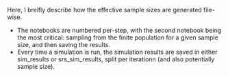 Here, I breifly describe how the effective sample sizes are generated file-wise.
- The notebooks are numbered per-step, with the second notebook being the most critical: sampling from the finite population for a given sample size, and then saving the results. 
- Every time a simulation is run, the simulation results are saved in either sim_results or srs_sim_results, split per iterationn (and also potentially sample size).
  
